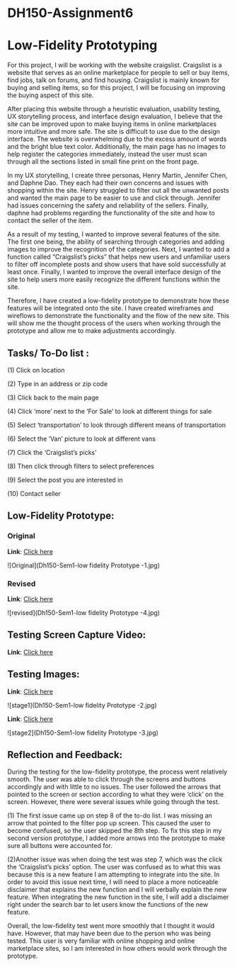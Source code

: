 # DH150-Assignment6





# Low-Fidelity Prototyping



For this project, I will be working with the website craigslist. Craigslist is a website that serves as an online marketplace for people to sell or buy items, find jobs, talk on forums, and find housing. Craigslist is mainly known for buying and selling items, so for this project, I will be focusing on improving the buying aspect of this site. 




After placing this website through a heuristic evaluation, usability testing, UX storytelling process, and interface design evaluation, I believe that the site can be improved upon to make buying items in online marketplaces more intuitive and more safe. The site is difficult to use due to the design interface. The website is overwhelming due to the excess amount of words and the bright blue text color. Additionally, the main page has no images to help register the categories immediately, instead the user must scan through all the sections listed in small fine print on the front page. 




In my UX storytelling, I create three personas, Henry Martin, Jennifer Chen, and Daphne Dao. They each had their own concerns and issues with shopping within the site. Henry struggled to filter out all the unwanted posts and wanted the main page to be easier to use and click through. Jennifer had issues concerning the safety and reliability of the sellers. Finally, daphne had problems regarding the functionality of the site and how to contact the seller of the item. 




As a result of my testing, I wanted to improve several features of the site. The first one being, the ability of searching through categories and adding images to improve the recognition of the categories. Next, I wanted to add a function called “Craigslist’s picks” that helps new users and unfamiliar users to filter off incomplete posts and show users that have sold successfully at least once. Finally, I wanted to improve the overall interface design of the site to help users more easily recognize the different functions within the site. 




Therefore, I have created a low-fidelity prototype to demonstrate how these features will be integrated onto the site. I have created wireframes and wireflows to demonstrate the functionality and the flow of the new site. This will show me the thought process of the users when working through the prototype and allow me to make adjustments accordingly. 







## Tasks/ To-Do list :



(1) Click on location


(2) Type in an address or zip code


(3) Click back to the main page


(4) Click ‘more’ next to the ‘For Sale’ to look at different things for sale


(5) Select ‘transportation’ to look through different means of transportation


(6) Select the ‘Van’ picture to look at different vans


(7) Click the ‘Craigslist’s picks’


(8) Then click through filters to select preferences


(9) Select the post you are interested in


(10) Contact seller





## Low-Fidelity Prototype: 



### Original


**Link**: [Click here](https://drive.google.com/file/d/19hK_bBZsYS5bh595wMVNabMJeH-QMKyg/view?usp=sharing)


![Original](Dh150-Sem1-low fidelity Prototype -1.jpg)
<img scr="./Dh150-Sem1-low fidelity Prototype -1.jpg">


### Revised


**Link**: [Click here](https://drive.google.com/file/d/15jNLCwELA11nwOt0D2m19W228wFOzXPt/view?usp=sharing)


![revised](Dh150-Sem1-low fidelity Prototype -4.jpg)


## Testing Screen Capture Video:



**Link**: [Click here](https://drive.google.com/file/d/1l4OHKrO3gWCV4rmZRiH9yH0knsXZAIUI/view?usp=sharing)



## Testing Images:



**Link**: [Click here](https://drive.google.com/file/d/1yg2fcQNP5A2I62ja0g41BTXComa_xH1x/view?usp=sharing)


![stage1](Dh150-Sem1-low fidelity Prototype -2.jpg)


**Link**: [Click here](https://drive.google.com/file/d/1JeQ7GSQ3Q27JThGj7iMNCAnM_f9-S-pq/view?usp=sharing)


![stage2](Dh150-Sem1-low fidelity Prototype -3.jpg)






## Reflection and Feedback:



During the testing for the low-fidelity prototype, the process went relatively smooth. The user was able to click through the screens and buttons accordingly and with little to no issues. The user followed the arrows that pointed to the screen or section according to what they were ‘click’ on the screen. However, there were several issues while going through the test. 


(1) The first issue came up on step 8 of the to-do list. I was missing an arrow that pointed to the filter pop up screen. This caused the user to become confused, so the user skipped the 8th step. To fix this step in my second version prototype, I added more arrows into the prototype to make sure all buttons were accounted for.


(2)Another issue was when doing the test was step 7, which was the click the ‘Craigslist’s picks’ option. The user was confused as to what this was because this is a new feature I am attempting to integrate into the site. In order to avoid this issue next time, I will need to place a more noticeable disclaimer that explains the new function and I will verbally explain the new feature. When integrating the new function in the site, I will add a disclaimer right under the search bar to let users know the functions of the new feature. 


Overall, the low-fidelity test went more smoothly that I thought it would have. However, that may have been due to the person who was being tested. This user is very familiar with online shopping and online marketplace sites, so I am interested in how others would work through the prototype. 



